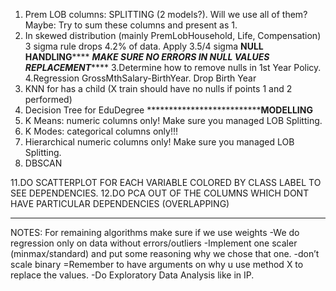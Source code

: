 1. Prem LOB columns: SPLITTING (2 models?). Will we use all of them? Maybe: Try to sum these columns and present as 1.
2. In skewed distribution (mainly PremLobHousehold, Life, Compensation) 3 sigma rule drops 4.2% of data. Apply 3.5/4 sigma
********************************************NULL HANDLING************************************************
                    *******MAKE SURE NO ERRORS IN NULL VALUES REPLACEMENT***********
3.Determine how to remove nulls in 1st Year Policy.
4.Regression GrossMthSalary-BirthYear. Drop Birth Year
5. KNN for has a child (X train should have no nulls if points 1 and 2 performed)
6. Decision Tree for EduDegree 
****************************************************************MODELLING**************************************
7. K Means: numeric columns only! Make sure you managed LOB Splitting.
8. K Modes: categorical columns only!!!
9. Hierarchical numeric columns only! Make sure you managed LOB Splitting.
10. DBSCAN

11.DO SCATTERPLOT FOR EACH VARIABLE COLORED BY CLASS LABEL TO SEE DEPENDENCIES.
12.DO PCA OUT OF THE COLUMNS WHICH DONT HAVE PARTICULAR DEPENDENCIES (OVERLAPPING)
**************************************************************************************************************
NOTES:
For remaining algorithms make sure if we use weights
-We do regression only on data without errors/outliers
-Implement one scaler (minmax/standard) and put some reasoning why we chose that one. 
-don’t scale binary
=Remember to have arguments on why u use method X to replace the values. 
-Do Exploratory Data Analysis like in IP.

